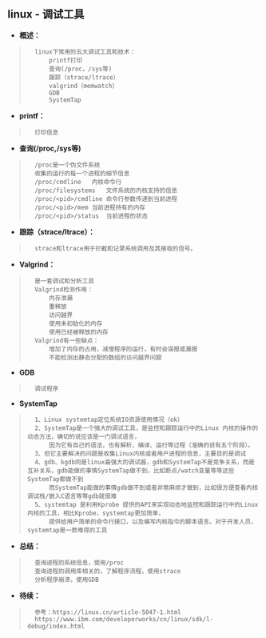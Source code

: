 ## linux - 调试工具
- **概述：**
>       linux下常用的五大调试工具和技术：
>           printf打印
>           查询(/proc，/sys等)
>           跟踪（strace/ltrace）
>           valgrind（memwatch）
>           GDB
>           SystemTap
>

- **printf：**
>       打印信息
>
>

- **查询(/proc,/sys等)**
>       /proc是一个伪文件系统
>       收集的运行的每一个进程的细节信息
>       /proc/cmdline   内核命令行
>       /proc/filesystems   文件系统的内核支持的信息
>       /proc/<pid>/cmdline 命令行参数传递到当前进程
>       /proc/<pid>/mem 当前进程持有的内存
>       /proc/<pid>/status  当前进程的状态
>
>

- **跟踪（strace/ltrace）：**
>       strace和ltrace用于拦截和记录系统调用及其接收的信号。
>
>

- **Valgrind：**
>       是一套调试和分析工具
>       Valgrind检测作用：
>           内存泄漏
>           重释放
>           访问越界
>           使用未初始化的内存
>           使用已经被释放的内存
>       Valgrind有一些缺点：
>           增加了内存的占用，减慢程序的运行，有时会误报或漏报
>           不能检测出静态分配的数组的访问越界问题
>

- **GDB**
>       调试程序
>
>
>

- **SystemTap**
>       1、Linux systemtap定位系统IO资源使用情况（ok）
>       2、SystemTap是一个强大的调试工具，是监控和跟踪运行中的Linux 内核的操作的动态方法，确切的说应该是一门调试语言，
>           因为它有自己的语法，也有解析、编译、运行等过程（准确的说有五个阶段）。
>       3、但它主要解决的问题是收集Linux内核或者用户进程的信息，主要目的是调试
>       4、gdb、kgdb同是linux最强大的调试器，gdb和SystemTap不是竞争关系，而是互补关系，gdb能做的事情SystemTap做不到，比如断点/watch变量等等这些SystemTap都做不到
>           而SystemTap能做的事情gdb做不到或者非常麻烦才做到，比如很方便查看内核调试栈/嵌入C语言等等gdb就很难
>       5、systemtap 是利用Kprobe 提供的API来实现动态地监控和跟踪运行中的Linux内核的工具，相比Kprobe，systemtap更加简单，
>           提供给用户简单的命令行接口，以及编写内核指令的脚本语言。对于开发人员，systemtap是一款难得的工具
>
>
>
>
>
>
>
>

- **总结：**
>       查询进程的系统信息，使用/proc
>       查询进程的调用库相关的，了解程序流程，使用strace
>       分析程序崩溃，使用GDB
>
>
>
>
>

- **待续：**
>       参考：https://linux.cn/article-5047-1.html
>       https://www.ibm.com/developerworks/cn/linux/sdk/l-debug/index.html
>
>
>
>
>
>
>
>
>
>
>
>
>
>
>
>
>
>
